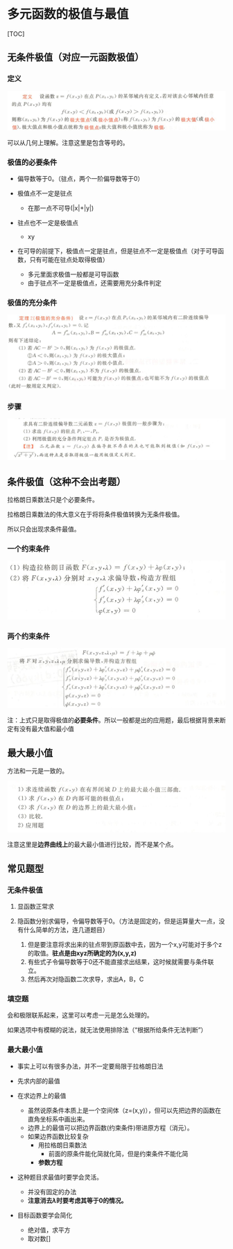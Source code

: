 # 多元函数的极值与最值

[TOC]

## 无条件极值（对应一元函数极值）

### 定义

![image-20221011203023162](https://raw.githubusercontent.com/Alemdx/pic-bed/master/math3/image-20221011203023162.png)

可以从几何上理解。注意这里是包含等号的。

### 极值的必要条件

+ 偏导数等于0。（驻点，两个一阶偏导数等于0）

+ 极值点不一定是驻点
  + 在那一点不可导(|x|+|y|)
+ 驻点也不一定是极值点
  + xy

+ 在可导的前提下，极值点一定是驻点，但是驻点不一定是极值点（对于可导函数，只有可能在驻点处取得极值）
  + 多元里面求极值一般都是可导函数
  + 由于驻点不一定是极值点，还需要用充分条件判定

### 极值的充分条件

![image-20221011203824746](https://raw.githubusercontent.com/Alemdx/pic-bed/master/math3/image-20221011203824746.png)

### 步骤

![image-20221011203908820](https://raw.githubusercontent.com/Alemdx/pic-bed/master/math3/image-20221011203908820.png)

## 条件极值（这种不会出考题）

拉格朗日乘数法只是个必要条件。

拉格朗日乘数法的伟大意义在于将将条件极值转换为无条件极值。

所以只会出现求条件最值。

### 一个约束条件

![image-20221011204038893](https://raw.githubusercontent.com/Alemdx/pic-bed/master/math3/image-20221011204038893.png)

### 两个约束条件

![image-20221011204323858](https://raw.githubusercontent.com/Alemdx/pic-bed/master/math3/image-20221011204323858.png)

注：上式只是取得极值的**必要条件**。所以一般都是出的应用题，最后根据背景来断定有没有最大值和最小值

## 最大最小值

方法和一元是一致的。

![image-20221011204354981](https://raw.githubusercontent.com/Alemdx/pic-bed/master/math3/image-20221011204354981.png)

注意这里是**边界曲线上**的最大最小值进行比较，而不是某个点。

## 常见题型

### 无条件极值

1. 显函数正常求

2. 隐函数分别求偏导，令偏导数等于0。（方法是固定的，但是运算量大一点，没有什么简单的方法，连几道题目）
   1. 但是要注意将求出来的驻点带到原函数中去，因为一个x,y可能对于多个z的取值。**驻点是由xyz所确定的为(x,y,z)**
   2. 有些式子令偏导数等于0还不能直接求出结果，这时候就需要与条件联立。
   3. 然后再次对隐函数二次求导，求出A，B，C

### 填空题

会和极限联系起来，这里可以考虑一元是怎么处理的。

如果选项中有模糊的说法，就无法使用排除法（“根据所给条件无法判断”）

### 最大最小值

+ 事实上可以有很多办法，并不一定要局限于拉格朗日法

+ 先求内部的最值
+ 在求边界上的最值
  + 虽然说原条件本质上是一个空间体（z=(x,y)），但可以先把边界的函数在直角坐标系中画出来。
  + 边界上的最值可以把边界函数(约束条件)带进原方程（消元）。
  + 如果边界函数比较复杂
    + 用拉格朗日乘数法
      + 前面的原条件能化简就化简，但是约束条件不能化简
    + **参数方程**

+ 这种题目求最值时要学会灵活。
  + 并没有固定的办法
  + **注意消去$\lambda$时要考虑其等于0的情况。**

+ 目标函数要学会简化
  + 绝对值，求平方
  + 取对数[]
